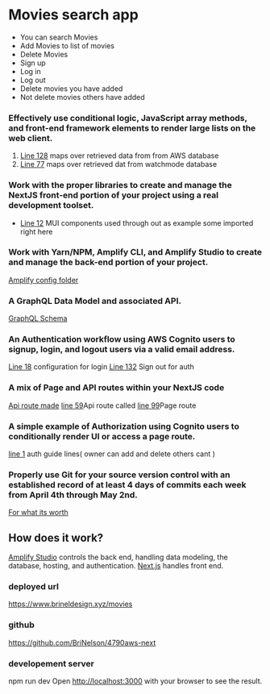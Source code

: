 # Movies search app
* You can search Movies
* Add Movies to list of movies
* Delete Movies 
* Sign up
* Log in 
* Log out
* Delete movies you have added
* Not delete movies others have added
  

### Effectively use conditional logic, JavaScript array methods, and front-end framework elements to render large lists on the web client.
1. [Line 128](https://github.com/BriNelson/4790aws-next/blob/main/src/pages/movies/index.js) maps over retrieved data from from AWS database
2. [Line 77](https://github.com/BriNelson/4790aws-next/blob/main/src/components/SearchDialogue.js) maps over retrieved dat from watchmode database

### Work with the proper libraries to create and manage the NextJS front-end portion of your project using a real development toolset.
- [Line 12](https://github.com/BriNelson/4790aws-next/blob/main/src/pages/movies/index.js)  MUI components used through out as example some imported right here

###  Work with Yarn/NPM, Amplify CLI, and Amplify Studio to create and manage the back-end portion of your project.
[Amplify config folder](https://github.com/BriNelson/4790aws-next/tree/main/amplify)

### A GraphQL Data Model and associated API.
[GraphQL Schema](https://github.com/BriNelson/4790aws-next/blob/main/amplify/backend/api/nextjscoursecode/schema.graphql)

### An Authentication workflow using AWS Cognito users to signup, login, and logout users via a valid email address.
[Line 18](https://github.com/BriNelson/4790aws-next/blob/main/src/pages/_app.js) configuration for login
[Line 132](https://github.com/BriNelson/4790aws-next/blob/main/src/components/ResponsiveAppBar.js) Sign out for auth

### A mix of Page and API routes within your NextJS code
[Api route made](https://github.com/BriNelson/4790aws-next/blob/main/src/pages/api/movie.js)
[line 59](https://github.com/BriNelson/4790aws-next/blob/main/src/pages/movies/index.js)Api route called 
[line 99](https://github.com/BriNelson/4790aws-next/blob/main/src/components/ResponsiveAppBar.js)Page route

###  A simple example of Authorization using Cognito users to conditionally render UI or access a page route.
[line 1](https://github.com/BriNelson/4790aws-next/blob/main/amplify/backend/api/nextjscoursecode/schema.graphql) auth guide lines( owner can add and delete others cant )

### Properly use Git for your source version control with an established record of at least 4 days of commits each week from April 4th through May 2nd.
[For what its worth](https://github.com/BriNelson)


## How does it work?
[Amplify Studio](https://aws.amazon.com/amplify/studio/) controls the back end, handling data modeling, the database, hosting, and authentication.
[Next.js](https://nextjs.org/) handles front end.



### deployed url
https://www.brineldesign.xyz/movies

### github
https://github.com/BriNelson/4790aws-next


### developement server
npm run dev
Open [http://localhost:3000](http://localhost:3000) with your browser to see the result.


